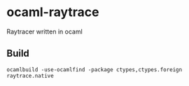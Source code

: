 # ocaml-raytrace
Raytracer written in ocaml

## Build

```
ocamlbuild -use-ocamlfind -package ctypes,ctypes.foreign raytrace.native
```
